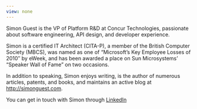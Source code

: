 ```yaml
---
view: none
---
```


Simon Guest is the VP of Platform R&D at Concur Technologies, passionate about software engineering, API design, and developer experience.

Simon is a certified IT Architect (CITA-P), a member of the British Computer Society (MBCS), was named as one of “Microsoft’s Key Employee Losses of 2010″ by eWeek, and has been awarded a place on Sun Microsystems’ “Speaker Wall of Fame” on two occasions.

In addition to speaking, Simon enjoys writing, is the author of numerous articles, patents, and books, and maintains an active blog at http://simonguest.com.

You can get in touch with Simon through [LinkedIn][1]

[1]: http://linkedin.com/pub/simonguest